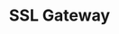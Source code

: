 ---
title: SSL Gateway
slug: ssl-gateway
excerpt: La sécurité accessible  tous
sections: Général, Utilisation
order: 09
---